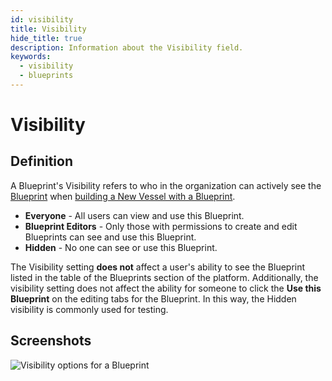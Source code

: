 ```yaml
---
id: visibility
title: Visibility
hide_title: true
description: Information about the Visibility field.
keywords:
  - visibility
  - blueprints
---
```


# Visibility

## Definition

A Blueprint's Visibility refers to who in the organization can actively see the [Blueprint](../blueprints-overview.md) when [building a New Vessel with a Blueprint](../../vessels.md#with-blueprint).

- **Everyone** - All users can view and use this Blueprint.
- **Blueprint Editors** - Only those with permissions to create and edit Blueprints can see and use this Blueprint.
- **Hidden** - No one can see or use this Blueprint.

The Visibility setting **does not** affect a user's ability to see the Blueprint listed in the table of the Blueprints section of the platform. Additionally, the visibility setting does not affect the ability for someone to click the **Use this Blueprint** on the editing tabs for the Blueprint. In this way, the Hidden visibility is commonly used for testing.

## Screenshots

![Visibility options for a Blueprint](../../../.gitbook/assets/image_21.png)
